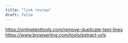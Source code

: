 ```yaml
---
title: "link review"
draft: false
---
```


https://onlinetexttools.com/remove-duplicate-text-lines
https://www.browserling.com/tools/extract-urls
